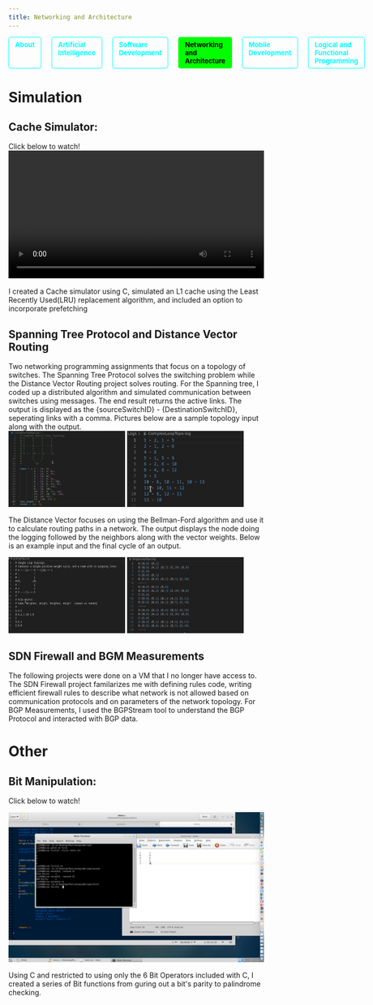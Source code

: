 ```yaml
---
title: Networking and Architecture
---
```

<nav>
  <a href="/">About</a>
  <a href="/ai">Artificial Intelligence</a>
  <a href="/software">Software Development</a>
  <a href="/network"  class="active">Networking and Architecture</a>
  <a href="/mobile">Mobile Development</a>
  <a href="/other">Logical and Functional Programming</a>
</nav>

<style>
nav {
  display: flex;
  gap: 20px;
  margin-bottom: 40px;
}
nav a {
  color: #00ffff;
  text-decoration: none;
  font-weight: bold;
  padding: 6px 12px;
  border: 1px solid #00ffff;
  border-radius: 4px;
  transition: background 0.2s, color 0.2s;
  font-size: 13px;
}
nav a:hover {
  background: #00ffff;
  color: #000;
}
nav a.active {
  background: #00ff00;
  color: #000;
  border-color: #00ff00;
}
</style>
# Simulation

## Cache Simulator:

Click below to watch!
<video controls="controls" src="vids/cache.mp4" style="width: -webkit-fill-available">
    Your browser does not support the HTML5 Video element.
</video>

I created a Cache simulator using C, simulated an L1 cache using the Least Recently Used(LRU) replacement
algorithm, and included an option to incorporate prefetching

## Spanning Tree Protocol and Distance Vector Routing

Two networking programming assignments that focus on a topology of switches.
The Spanning Tree Protocol solves the switching problem while the Distance Vector Routing project solves routing.
For the Spanning tree, I coded up a distributed algorithm and simulated communication between switches using messages. The end result returns the active links.
The output is displayed as the {sourceSwitchID} - {DestinationSwitchID}, seperating links with a comma. Pictures below are a sample topology input along with the output.
<br>
<img width="230" height="150" src="images/spanning1.png"> <img width="230" height="150" src="images/spanning2.png"> 
<br>

The Distance Vector focuses on using the Bellman-Ford algorithm and use it to calculate routing paths in a network. 
The output displays the node doing the logging followed by the neighbors along with the vector weights. Below is an example input and the final cycle of an output.
<br>

<img width="230" height="150" src="images/sdvector1.png"> <img width="230" height="150" src="images/sdvector2.png"> 
<br>



## SDN Firewall and BGM Measurements

The following projects were done on a VM that I no longer have access to.
The SDN Firewall project familarizes me with defining rules code, writing efficient firewall rules to describe what network is not allowed based on communication protocols and on parameters of the network topology.
For BGP Measurements, I used the BGPStream tool to understand the BGP Protocol and interacted with BGP data. 


# Other

## Bit Manipulation:

Click below to watch!

[![](images/bit.png)](vids/bit.mp4)

Using C and restricted to using only the 6 Bit Operators included with C, I created a series of Bit
functions from guring out a bit's parity to palindrome checking.